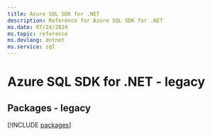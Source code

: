 ```yaml
---
title: Azure SQL SDK for .NET
description: Reference for Azure SQL SDK for .NET
ms.date: 07/24/2024
ms.topic: reference
ms.devlang: dotnet
ms.service: sql
---
```

# Azure SQL SDK for .NET - legacy
## Packages - legacy
[!INCLUDE [packages](sql-index.md)]